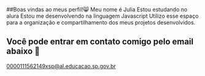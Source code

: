 ##Boas vindas ao meus perfil!😸
Meu nome é Julia 
Estou estudando no alura
Estou me desenvolvendo na linguagem Javascript
Utilizo esse espaço para a organização e compartilhamento dos meus projetos desenvolvidos.
## Você pode entrar em contato comigo pelo email abaixo 💙
0000111562149xsp@al.educacao.sp.gov.br




